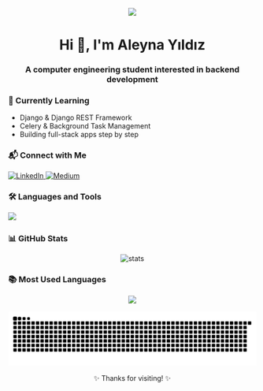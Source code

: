 <p align="center">
  <img src="https://cdnb.artstation.com/p/assets/images/images/036/125/405/original/igor-freitas-mesa.gif?1616779562" width="500"/>
</p>

<h1 align="center">Hi 👋, I'm Aleyna Yıldız</h1>
<h3 align="center">A computer engineering student interested in backend development</h3>


### 🌱 Currently Learning

- Django & Django REST Framework  
- Celery & Background Task Management  
- Building full-stack apps step by step  



### 📬 Connect with Me

<p align="left">
  <a href="https://linkedin.com/in/aleynayildiz1" target="_blank">
    <img src="https://img.shields.io/badge/LinkedIn-blue?style=for-the-badge&logo=linkedin&logoColor=white" alt="LinkedIn"/>
  </a>
  <a href="https://medium.com/@aleynayildizz" target="_blank">
    <img src="https://img.shields.io/badge/Medium-black?style=for-the-badge&logo=medium&logoColor=white" alt="Medium"/>
  </a>
</p>




### 🛠️ Languages and Tools

<p align="left">
  <img src="https://skillicons.dev/icons?i=python,django,html,css,bootstrap,git,github,vscode,postman" />
</p>


### 📊 GitHub Stats 

<p align="center">
  <img src="https://github-readme-stats.vercel.app/api?username=a1eynayildiz&show_icons=true&theme=tokyonight" alt="stats"/>
  <br>

### 📚 Most Used Languages

<p align="center">
  <img src="https://github-readme-stats.vercel.app/api/top-langs/?username=a1eynayildiz&layout=compact&theme=tokyonight" />
</p>









![snake gif](https://raw.githubusercontent.com/a1eynayildiz/a1eynayildiz/output/github-contribution-grid-snake.svg)

<p align="center">✨ Thanks for visiting! ✨</p>
